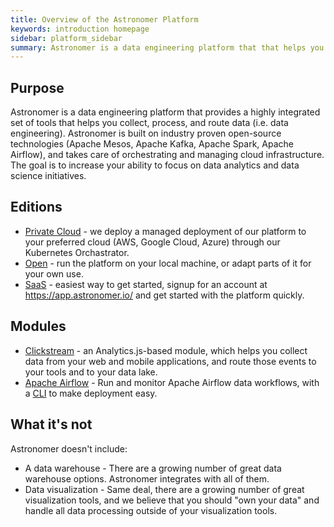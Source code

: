 ```yaml
---
title: Overview of the Astronomer Platform
keywords: introduction homepage
sidebar: platform_sidebar
summary: Astronomer is a data engineering platform that that helps you collect, process, and route data. It is available in SaaS, Private Cloud, and Open editions. It includes two modules, Clickstream and Apache Airflow.
---
```


## Purpose

Astronomer is a data engineering platform that provides a highly integrated set of tools that helps you collect, process, and route data (i.e. data engineering). Astronomer is built on industry proven open-source technologies (Apache Mesos, Apache Kafka, Apache Spark, Apache Airflow), and takes care of orchestrating and managing cloud infrastructure. The goal is to increase your ability to focus on data analytics and data science initiatives.

## Editions

* [Private Cloud](/v2/editions/private-cloud/overview.html) - we deploy a managed deployment of our platform to your preferred cloud (AWS, Google Cloud, Azure) through our Kubernetes Orchastrator.
* [Open](/v2/editions/open/overview.html) - run the platform on your local machine, or adapt parts of it for your own use.
* [SaaS](/v2/editions/saas/overview.html) - easiest way to get started, signup for an account at https://app.astronomer.io/ and get started with the platform quickly.

## Modules

* [Clickstream](v2/clickstream/overview.html) - an Analytics.js-based module, which helps you collect data from your web and mobile applications, and route those events to your tools and to your data lake.
* [Apache Airflow](v2/apache_airflow/tutorial/core-airflow-concepts.html) - Run and monitor Apache Airflow data workflows, with a [CLI](v2/apache_airflow/cli.html) to make deployment easy.

## What it's not

Astronomer doesn't include:

* A data warehouse - There are a growing number of great data warehouse options. Astronomer integrates with all of them.
* Data visualization - Same deal, there are a growing number of great visualization tools, and we believe that you should "own your data" and handle all data processing outside of your visualization tools.

